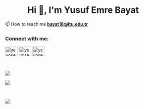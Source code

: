 

<!--
<div> <img src="https://github.com/dkarakay/dkarakay/blob/output/github-snake.gif" /></div>
-->



<h1 align="center">Hi 👋, I'm Yusuf Emre Bayat</h1>

📫 How to reach me **bayat18@itu.edu.tr**

<h3 align="left">Connect with me:</h3>

<p align="left">
<a href="https://linkedin.com/in/yeyosef" target="blank"><img align="center" src="https://raw.githubusercontent.com/rahuldkjain/github-profile-readme-generator/master/src/images/icons/Social/linked-in-alt.svg" alt="yeyosef" height="30" width="40" /></a>
<a href="https://instagram.com/yeyosef" target="blank"><img align="center" src="https://raw.githubusercontent.com/rahuldkjain/github-profile-readme-generator/master/src/images/icons/Social/instagram.svg" alt="yeyosef" height="30" width="40" /></a>
<a href="https://stackoverflow.com/users/18454578/yeyosef" target="blank"><img align="center" src="https://raw.githubusercontent.com/rahuldkjain/github-profile-readme-generator/master/src/images/icons/Social/stack-overflow.svg" alt="yeyosef" height="30" width="40" /></a>

</p>

<br>
<br>
<img align="center" src="https://github-readme-stats.vercel.app/api?username=yeyosef&count_private=true&show_icons=true&theme=github_dark" />


<br/> 

![](https://github.com/dkarakay/dkarakay/blob/output/github-snake.gif)

<br/>


![](https://komarev.com/ghpvc/?username=yeyosefarakay&color=orange)
